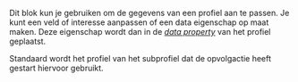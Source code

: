 Dit blok kun je gebruiken om de gegevens van een profiel aan te passen.
Je kunt een veld of interesse aanpassen of een data eigenschap op maat
maken. Deze eigenschap wordt dan in de [*data property*][data-property]
van het profiel geplaatst.

Standaard wordt het profiel van het subprofiel dat de opvolgactie heeft gestart hiervoor
gebruikt.

[data-property]: https://www.copernica.com/en/documentation/data-object-data
